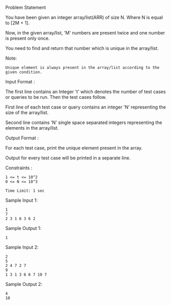 Problem Statement

You have been given an integer array/list(ARR) of size N. Where N is equal to [2M + 1].

Now, in the given array/list, 'M' numbers are present twice and one number is present only once.

You need to find and return that number which is unique in the array/list.

 Note:

    Unique element is always present in the array/list according to the given condition.

Input Format :

The first line contains an Integer 't' which denotes the number of test cases or queries to be run. Then the test cases follow.

First line of each test case or query contains an integer 'N' representing the size of the array/list.

Second line contains 'N' single space separated integers representing the elements in the array/list.

Output Format :

For each test case, print the unique element present in the array.

Output for every test case will be printed in a separate line.

Constraints :

    1 <= t <= 10^2
    0 <= N <= 10^3

    Time Limit: 1 sec

Sample Input 1:

    1
    7
    2 3 1 6 3 6 2

Sample Output 1:

    1

Sample Input 2:

    2
    5
    2 4 7 2 7
    9
    1 3 1 3 6 6 7 10 7

Sample Output 2:

    4
    10
